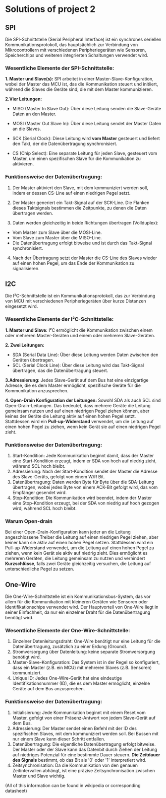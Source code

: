 # Solutions of project 2

## SPI

Die SPI-Schnittstelle (Serial Peripheral Interface) ist ein synchrones seriellen Kommunikationsprotokoll, das hauptsächlich zur Verbindung von Mikrocontrollern mit verschiedenen Peripheriegeräten wie Sensoren, Speicherchips und weiteren integrierten Schaltungen verwendet wird.

### Wesentliche Elemente der SPI-Schnittstelle:

**1. Master und Slave(s):** SPI arbeitet in einer Master-Slave-Konfiguration, wobei der Master das MCU ist, das die Kommunikation steuert und initiiert, während die Slaves die Geräte sind, die mit dem Master kommunizieren.

**2.Vier Leitungen:** 

- MISO (Master In Slave Out): Über diese Leitung senden die Slave-Geräte Daten an den Master.

- MOSI (Master Out Slave In): Über diese Leitung sendet der Master Daten an die Slaves.

- SCK (Serial Clock): Diese Leitung wird **vom Master** gesteuert und liefert den Takt, der die Datenübertragung synchronisiert.

- CS (Chip Select): Eine separate Leitung für jeden Slave, gesteuert vom Master, um einen spezifischen Slave für die Kommunikation zu aktivieren.

### Funktionsweise der Datenübertragung:

1. Der Master aktiviert den Slave, mit dem kommuniziert werden soll, indem er dessen CS-Line auf einen niedrigen Pegel setzt.

2. Der Master generiert ein Takt-Signal auf der SCK-Line. Die Flanken dieses Taktsignals bestimmen die Zeitpunkte, zu denen die Daten übertragen werden.

3. Daten werden gleichzeitig in beide Richtungen übertragen (Vollduplex):

- Vom Master zum Slave über die MOSI-Line.
- Vom Slave zum Master über die MISO-Line.
- Die Datenübertragung erfolgt bitweise und ist durch das Takt-Signal synchronisiert.

4. Nach der Übertragung setzt der Master die CS-Line des Slaves wieder auf einen hohen Pegel, um das Ende der Kommunikation zu signalisieren.

## I2C

Die I²C-Schnittstelle ist ein Kommunikationsprotokoll, das zur Verbindung von MCU mit verschiedenen Peripheriegeräten über kurze Distanzen eingesetzt wird.

### Wesentliche Elemente der I²C-Schnittstelle:

**1. Master und Slave:** I²C ermöglicht die Kommunikation zwischen einem oder mehreren Master-Geräten und einem oder mehreren Slave-Geräten.

**2. Zwei Leitungen:**

- SDA (Serial Data Line): Über diese Leitung werden Daten zwischen den Geräten übertragen.
- SCL (Serial Clock Line): Über diese Leitung wird das Takt-Signal übertragen, das die Datenübertragung steuert.

**3.Adressierung:** Jedes Slave-Gerät auf dem Bus hat eine einzigartige Adresse, die es dem Master ermöglicht, spezifische Geräte für die Kommunikation anzusprechen.

**4. Open-Drain Konfiguration der Leitungen:** Sowohl SDA als auch SCL sind Open-Drain-Leitungen. Das bedeutet, dass mehrere Geräte die Leitung gemeinsam nutzen und auf einen niedrigen Pegel ziehen können, aber keines der Geräte die Leitung aktiv auf einen hohen Pegel setzt. Stattdessen wird ein **Pull-up-Widerstand** verwendet, um die Leitung auf einen hohen Pegel zu ziehen, wenn kein Gerät sie auf einen niedrigen Pegel zieht.

### Funktionsweise der Datenübertragung:

1. Start-Kondition: Jede Kommunikation beginnt damit, dass der Master eine Start-Kondition erzeugt, indem er SDA von hoch auf niedrig zieht, während SCL hoch bleibt.
2. Adressierung: Nach der Start-Kondition sendet der Master die Adresse des Slave-Geräts, gefolgt von einem W/R Bit.
3. Datenübertragung: Daten werden Byte für Byte über die SDA-Leitung übertragen, wobei jedes Byte von einem ACK-Bit gefolgt wird, das vom Empfänger gesendet wird.
4. Stop-Kondition: Die Kommunikation wird beendet, indem der Master eine Stop-Kondition erzeugt, bei der SDA von niedrig auf hoch gezogen wird, während SCL hoch bleibt.

### Warum Open-drain

Bei einer Open-Drain-Konfiguration kann jeder an die Leitung angeschlossene Treiber die Leitung auf einen niedrigen Pegel ziehen, aber keiner kann sie aktiv auf einen hohen Pegel setzen. Stattdessen wird ein Pull-up-Widerstand verwendet, um die Leitung auf einen hohen Pegel zu ziehen, wenn kein Gerät sie aktiv auf niedrig zieht. Dies ermöglicht es mehreren Geräten, die Leitung gemeinsam zu nutzen und verhindert **Kurzschlüsse**, falls zwei Geräte gleichzeitig versuchen, die Leitung auf unterschiedliche Pegel zu setzen.

## One-Wire

Die One-Wire-Schnittstelle ist ein Kommunikationsbus-System, das vor allem für die Kommunikation mit kleineren Geräten wie Sensoren oder Identifikationschips verwendet wird. Der Hauptvorteil von One-Wire liegt in seiner Einfachheit, da nur ein einzelner Draht für die Datenübertragung benötigt wird.

### Wesentliche Elemente der One-Wire-Schnittstelle:

1. Einzelner Datenleitungsdraht: One-Wire benötigt nur eine Leitung für die Datenübertragung, zusätzlich zu einer Erdung (Ground).
2. Stromversorgung über Datenleitung: keine separate Stromversorgung benötigt wird.
3. Master-Slave-Konfiguration: Das System ist in der Regel so konfiguriert, dass ein Master (z.B. ein MCU) mit mehreren Slaves (z.B. Sensoren) kommuniziert.
4. Unique ID: Jedes One-Wire-Gerät hat eine eindeutige Identifikationsnummer (ID), die es dem Master ermöglicht, einzelne Geräte auf dem Bus anzusprechen.

### Funktionsweise der Datenübertragung:

1. Initialisierung: Jede Kommunikation beginnt mit einem Reset vom Master, gefolgt von einer Präsenz-Antwort von jedem Slave-Gerät auf dem Bus.
2. Adressierung: Der Master sendet einen Befehl mit der ID des spezifischen Slaves, mit dem kommuniziert werden soll. Bei Bussen mit nur einem Slave kann dieser Schritt entfallen.
3. Datenübertragung: Die eigentliche Datenübertragung erfolgt bitweise. Der Master oder der Slave kann das Datenbit durch Ziehen der Leitung auf niedriges Potenzial für eine bestimmte Dauer steuern. **Die Zeitdauer des Signals** bestimmt, ob das Bit als '0' oder '1' interpretiert wird.
4. Zeitsynchronisation: Da die Kommunikation von den genauen Zeitintervallen abhängt, ist eine präzise Zeitsynchronisation zwischen Master und Slave wichtig.

(All of this information can be found in wikipedia or corresponding datasheet)